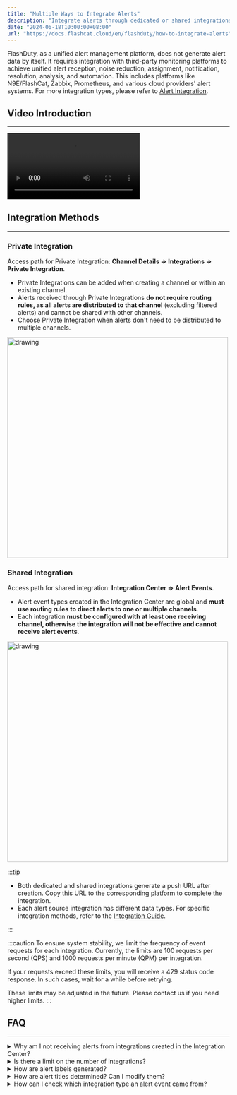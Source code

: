 ```yaml
---
title: "Multiple Ways to Integrate Alerts"
description: "Integrate alerts through dedicated or shared integrations, and understand the differences between them"
date: "2024-06-18T10:00:00+08:00"
url: "https://docs.flashcat.cloud/en/flashduty/how-to-integrate-alerts"
---
```


FlashDuty, as a unified alert management platform, does not generate alert data by itself. It requires integration with third-party monitoring platforms to achieve unified alert reception, noise reduction, assignment, notification, resolution, analysis, and automation. This includes platforms like N9E/FlashCat, Zabbix, Prometheus, and various cloud providers' alert systems. For more integration types, please refer to [Alert Integration](https://docs.flashcat.cloud/en/flashduty/custom-alert-integration-guide?nav=01JCQ7A4N4WRWNXW8EWEHXCMF5).

## Video Introduction
---
<Video src="https://download.flashcat.cloud/flashduty/video/integrate-alerts.mp4"></Video>

## Integration Methods
---

### Private Integration
Access path for Private Integration: **Channel Details => Integrations => Private Integration**.
- Private Integrations can be added when creating a channel or within an existing channel.
- Alerts received through Private Integrations **do not require routing rules, as all alerts are distributed to that channel** (excluding filtered alerts) and cannot be shared with other channels.
- Choose Private Integration when alerts don't need to be distributed to multiple channels.

<img src="https://download.flashcat.cloud/flashduty/doc/en/fd/how-1.png" alt="drawing" width="500"/>

### Shared Integration
Access path for shared integration: **Integration Center => Alert Events**.
- Alert event types created in the Integration Center are global and **must use routing rules to direct alerts to one or multiple channels**.
- Each integration **must be configured with at least one receiving channel, otherwise the integration will not be effective and cannot receive alert events**.

<img src="https://download.flashcat.cloud/flashduty/doc/en/fd/how-2.png" alt="drawing" width="500"/>

:::tip

- Both dedicated and shared integrations generate a push URL after creation. Copy this URL to the corresponding platform to complete the integration.
- Each alert source integration has different data types. For specific integration methods, refer to the [Integration Guide](https://docs.flashcat.cloud/en/flashduty/custom-alert-integration-guide?nav=01JCQ7A4N4WRWNXW8EWEHXCMF5).

:::

:::caution
To ensure system stability, we limit the frequency of event requests for each integration. Currently, the limits are 100 requests per second (QPS) and 1000 requests per minute (QPM) per integration.

If your requests exceed these limits, you will receive a 429 status code response. In such cases, wait for a while before retrying.

These limits may be adjusted in the future. Please contact us if you need higher limits.
:::

## FAQ
---

<details>
  <summary>Why am I not receiving alerts from integrations created in the Integration Center?</summary>
  1. Please verify that routing rules are configured.
  2. Confirm that the source platform is triggering alerts and generating them properly.
</details>

<details>
  <summary>Is there a limit on the number of integrations?</summary>
  Currently, there is no limit.
</details>

<details>
  <summary>How are alert labels generated?</summary>
  FlashDuty extracts all key information as labels, descriptions, or titles for each integration type. If you want to dynamically generate additional labels, configure label enrichment rules. For details, see: https://docs.flashcat.cloud/en/flashduty/label-enrichment-settings
</details>

<details>
  <summary>How are alert titles determined? Can I modify them?</summary>
  FlashDuty uses specific title generation methods for each integration, typically combining "Strategy Name / Alert Object". To customize title generation rules, please refer to: https://docs.flashcat.cloud/en/flashduty/customize-incident-attrs
</details>

<details>
  <summary>How can I check which integration type an alert event came from?</summary>
  Click incident -> Enter incident details -> Associated alerts -> Alert source.
</details>